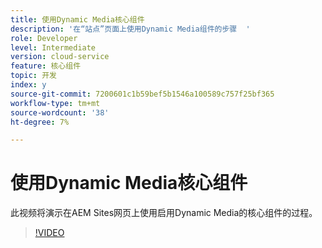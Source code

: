 ```yaml
---
title: 使用Dynamic Media核心组件
description: '在“站点”页面上使用Dynamic Media组件的步骤  '
role: Developer
level: Intermediate
version: cloud-service
feature: 核心组件
topic: 开发
index: y
source-git-commit: 7200601c1b59bef5b1546a100589c757f25bf365
workflow-type: tm+mt
source-wordcount: '38'
ht-degree: 7%

---
```



# 使用Dynamic Media核心组件

此视频将演示在AEM Sites网页上使用启用Dynamic Media的核心组件的过程。

>[!VIDEO](https://video.tv.adobe.com/v/335461?quality=9&learn=on)
